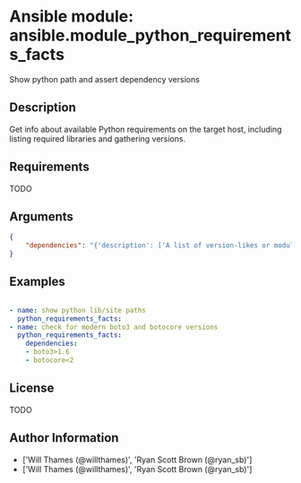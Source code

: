 # Ansible module: ansible.module_python_requirements_facts


Show python path and assert dependency versions

## Description

Get info about available Python requirements on the target host, including listing required libraries and gathering versions.

## Requirements

TODO

## Arguments

``` json
{
    "dependencies": "{'description': ['A list of version-likes or module names to check for installation. Supported operators: <, >, <=, >=, or ==. The bare module name like I(ansible), the module with a specific version like I(boto3==1.6.1), or a partial version like I(requests>2) are all valid specifications.\n']}",
}
```

## Examples


``` yaml

- name: show python lib/site paths
  python_requirements_facts:
- name: check for modern boto3 and botocore versions
  python_requirements_facts:
    dependencies:
    - boto3>1.6
    - botocore<2

```

## License

TODO

## Author Information
  - ['Will Thames (@willthames)', 'Ryan Scott Brown (@ryan_sb)']
  - ['Will Thames (@willthames)', 'Ryan Scott Brown (@ryan_sb)']
